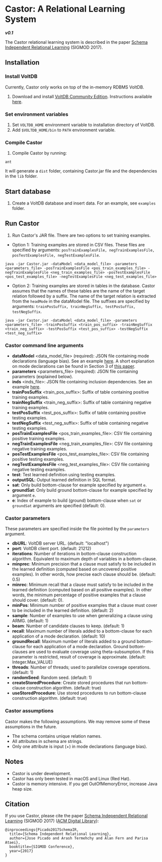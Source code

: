 # Castor: A Relational Learning System
**_v0.1_**

The Castor relational learning system is described in the paper [Schema Independent Relational Learning](http://josepicado.com/papers/Castor_SIGMOD2017.pdf) (SIGMOD 2017). 


## Installation

### Install VoltDB
Currently, Castor only works on top of the in-memory RDBMS VoltDB.

1. Download and install [VoltDB Community Edition](https://github.com/VoltDB/voltdb). Instructions available [here](https://github.com/VoltDB/voltdb/wiki/Building-VoltDB).

### Set environment variables
1. Set `VOLTDB_HOME` environment variable to installation directory of VoltDB.
2. Add `$VOLTDB_HOME/bin` to `PATH` environment variable.

### Compile Castor
1. Compile Castor by running:
```
ant
```
It will generate a `dist` folder, containing Castor.jar file and the dependencies in the `lib` folder.


## Start database
1. Create a VoltDB database and insert data. For an example, see `examples` folder.


## Run Castor
1. Run Castor's JAR file. There are two options to set training examples. 
- Option 1: Training examples are stored in CSV files. These files are specified by arguments: `posTrainExamplesFile, negTrainExamplesFile, posTestExamplesFile, negTestExamplesFile`.
```
java -jar Castor.jar -dataModel <data_model_file> -parameters <parameters_file> -posTrainExamplesFile <pos_train_examples_file> -negTrainExamplesFile <neg_train_examples_file> -posTestExamplesFile <pos_test_examples_file> -negTestExamplesFile <neg_test_examples_file>
```
- Option 2: Training examples are stored in tables in the database. Castor assumes that the names of these tables are the name of the target relation followed by a suffix. The name of the target relation is extracted from the `headMode` in the dataModel file. The suffixes are specified by arguments: `trainPosSuffix, trainNegSuffix, testPosSuffix, testNegSuffix`.
```
java -jar Castor.jar -dataModel <data_model_file> -parameters <parameters_file> -trainPosSuffix <train_pos_suffix> -trainNegSuffix <train_neg_suffix> -testPosSuffix <test_pos_suffix> -testNegSuffix <test_neg_suffix>
```

### Castor command line arguments
- **dataModel** &lt;data_model_file&gt; (required): JSON file containing mode declarations (language bias). See an example [here](https://github.com/jpicado/Castor/examples/uwcse/castor-input/dataModel.json). A short explanation on mode declarations can be found in Section 3 of [this paper](https://arxiv.org/abs/1710.01420).
- **parameters** &lt;parameters_file&gt; (required): JSON file containing parameters (explained below).
- **inds** &lt;inds_file&gt;: JSON file containing inclusion dependencies. See an example [here](https://github.com/jpicado/Castor/examples/uwcse/castor-input/inds.json).
- **trainPosSuffix** &lt;train_pos_suffix&gt;: Suffix of table containing positive training examples.
- **trainNegSuffix** &lt;train_neg_suffix&gt;: Suffix of table containing negative training examples.
- **testPosSuffix** &lt;test_pos_suffix&gt;: Suffix of table containing positive testing examples.
- **testNegSuffix** &lt;test_neg_suffix&gt;: Suffix of table containing negative testing examples.
- **posTrainExamplesFile** &lt;pos_train_examples_file&gt;: CSV file containing positive training examples.
- **negTrainExamplesFile** &lt;neg_train_examples_file&gt;: CSV file containing negative training examples.
- **posTestExamplesFile** &lt;pos_test_examples_file&gt;: CSV file containing positive testing examples.
- **negTestExamplesFile** &lt;neg_test_examples_file&gt;: CSV file containing negative testing examples.
- **test**: Test learned definition using testing examples.
- **outputSQL**: Output learned definition in SQL format.
- **sat**: Only build bottom-clause for example specified by argument `e`.
- **groundSat**: Only build ground bottom-clause for example specified by argument `e`.
- **e**: Index of example to build (ground) bottom-clause when `sat` or `groundSat` arguments are specified (default: 0).

### Castor parameters
These parameters are specified inside the file pointed by the `parameters` argument.
- **dbURL**: VoltDB server URL. (default: "localhost")
- **port**: VoltDB client port. (default: 21212)
- **iterations**: Number of iterations in bottom-clause construction algorithm. Equivalent to maximum depth of variables in a bottom-clause.
- **minprec**: Minimum precision that a clause must satisfy to be included in the learned definition (computed based on uncovered positive examples). In other words, how precise each clause should be. (default: 0.5)
- **minrec**: Minimum recall that a clause must satisfy to be included in the learned definition (computed based on all positive examples). In other words, the minimum percentage of positive examples that a clause should cover. (default: 0).
- **minPos**: Minimum number of positive examples that a clause must cover to be included in the learned definition. (default: 2)
- **sample**: Number of examples to use when generalizing a clause using ARMG. (default: 1)
- **beam**: Number of candidate clauses to keep. (default: 1)
- **recall**: Maximum number of literals added to a bottom-clause for each application of a mode declaration. (default: 10)
- **groundRecall**: Maximum number of literals added to a ground bottom-clause for each application of a mode declaration. Ground bottom-clauses are used to evaluate coverage using theta-subsumption. If this parameter is restricted, result of coverage is approximate. (default: Integer.Max_VALUE)
- **threads**: Number of threads; used to parallelize coverage operations. (default: 1)
- **randomSeed**: Random seed. (default: 1)
- **createStoredProcedure**: Create stored procedures that run bottom-clause construction algorithm. (default: true)
- **useStoredProcedure**: Use stored procedures to run bottom-clause construction algorithm. (default: true)


### Castor assumptions
Castor makes the following assumptions. We may remove some of these assumptions in the future.
- The schema contains unique relation names.
- All attributes in schema are strings.
- Only one attribute is input (+) in mode declarations (language bias).



## Notes
- Castor is under development.
- Castor has only been tested in macOS and Linux (Red Hat).
- Castor is memory intensive. If you get OutOfMemoryError, increase Java heap size.


## Citation
If you use Castor, please cite the paper [Schema Independent Relational Learning](http://josepicado.com/papers/Castor_SIGMOD2017.pdf) (SIGMOD 2017) ([ACM Digital Library](https://dl.acm.org/citation.cfm?id=3035923)):
```
@inproceedings{Picado2017SchemaIR,
  title={Schema Independent Relational Learning},
  author={Jose Picado and Arash Termehchy and Alan Fern and Parisa Ataei},
  booktitle={SIGMOD Conference},
  year={2017}
}
```

